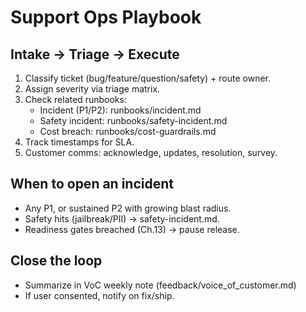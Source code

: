 # Support Ops Playbook

## Intake → Triage → Execute
1) Classify ticket (bug/feature/question/safety) + route owner.
2) Assign severity via triage matrix.
3) Check related runbooks:
   - Incident (P1/P2): runbooks/incident.md
   - Safety incident: runbooks/safety-incident.md
   - Cost breach: runbooks/cost-guardrails.md
4) Track timestamps for SLA.
5) Customer comms: acknowledge, updates, resolution, survey.

## When to open an incident
- Any P1, or sustained P2 with growing blast radius.
- Safety hits (jailbreak/PII) → safety-incident.md.
- Readiness gates breached (Ch.13) → pause release.

## Close the loop
- Summarize in VoC weekly note (feedback/voice_of_customer.md)
- If user consented, notify on fix/ship.
